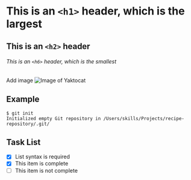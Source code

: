 # This is an `<h1>` header, which is the largest
## This is an `<h2>` header
###### This is an `<h6>` header, which is the smallest

Add image
![Image of Yaktocat](https://octodex.github.com/images/yaktocat.png)

## Example
```
$ git init
Initialized empty Git repository in /Users/skills/Projects/recipe-repository/.git/
```

## Task List
- [x] List syntax is required
- [x] This item is complete
- [ ] This item is not complete